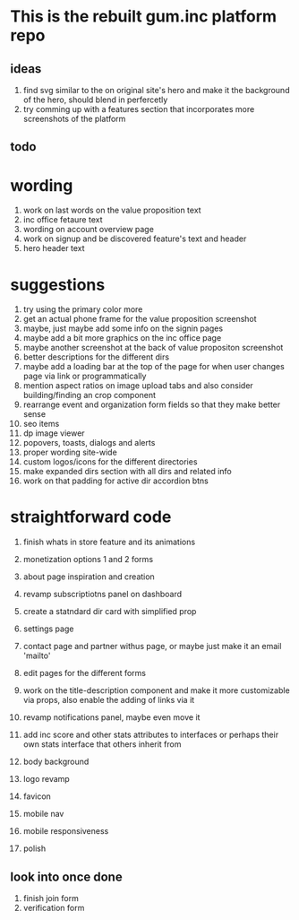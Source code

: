 # This is the rebuilt gum.inc platform repo

## ideas

1. find svg similar to the on original site's hero and make it the background of the hero, should blend in perfercetly
2. try comming up with a features section that incorporates more screenshots of the platform

## todo

# wording

1. work on last words on the value proposition text
2. inc office fetaure text
3. wording on account overview page
4. work on signup and be discovered feature's text and header
5. hero header text

# suggestions

1. try using the primary color more
2. get an actual phone frame for the value proposition screenshot
3. maybe, just maybe add some info on the signin pages
4. maybe add a bit more graphics on the inc office page
5. maybe another screenshot at the back of value propositon screenshot
6. better descriptions for the different dirs
7. maybe add a loading bar at the top of the page for when user changes page via link or programmatically
8. mention aspect ratios on image upload tabs and also consider building/finding an crop component
9. rearrange event and organization form fields so that they make better sense
10.   seo items
11.   dp image viewer
12.   popovers, toasts, dialogs and alerts
13.   proper wording site-wide
14.   custom logos/icons for the different directories
15.   make expanded dirs section with all dirs and related info
16.   work on that padding for active dir accordion btns

# straightforward code

1. finish whats in store feature and its animations
2. monetization options 1 and 2 forms

3. about page inspiration and creation
4. revamp subscriptiotns panel on dashboard
5. create a statndard dir card with simplified prop
6. settings page
7. contact page and partner withus page, or maybe just make it an email 'mailto'
8. edit pages for the different forms
9. work on the title-description component and make it more customizable via props, also enable the adding of links via it
10.   revamp notifications panel, maybe even move it
11.   add inc score and other stats attributes to interfaces or perhaps their own stats interface that others inherit from
12.   body background
13.   logo revamp
14.   favicon
15.   mobile nav
16.   mobile responsiveness
17.   polish

## look into once done

1. finish join form
2. verification form
